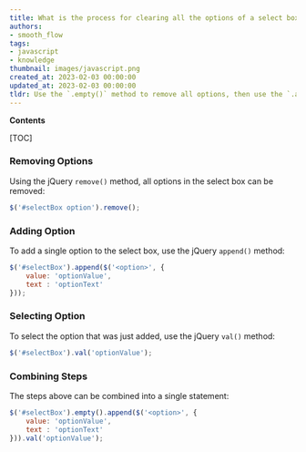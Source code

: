 ```yaml
---
title: What is the process for clearing all the options of a select box in jquery, then adding one option and selecting it?
authors:
- smooth_flow
tags:
- javascript
- knowledge
thumbnail: images/javascript.png
created_at: 2023-02-03 00:00:00
updated_at: 2023-02-03 00:00:00
tldr: Use the `.empty()` method to remove all options, then use the `.append()` method to add the desired option and `.val()` to select it.
---
```


**Contents**

[TOC]

### Removing Options

Using the jQuery `remove()` method, all options in the select box can be removed:

```javascript
$('#selectBox option').remove();
```

### Adding Option

To add a single option to the select box, use the jQuery `append()` method:

```javascript
$('#selectBox').append($('<option>', { 
    value: 'optionValue',
    text : 'optionText'
}));
```

### Selecting Option

To select the option that was just added, use the jQuery `val()` method:

```javascript
$('#selectBox').val('optionValue');
```

### Combining Steps

The steps above can be combined into a single statement:

```javascript
$('#selectBox').empty().append($('<option>', { 
    value: 'optionValue',
    text : 'optionText'
})).val('optionValue');
```

